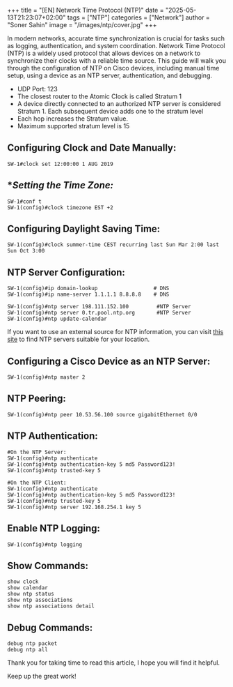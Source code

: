 +++
title = "[EN] Network Time Protocol (NTP)"
date = "2025-05-13T21:23:07+02:00"
tags = ["NTP"]
categories = ["Network"]
author = "Soner Sahin"
image = "/images/ntp/cover.jpg"
+++

In modern networks, accurate time synchronization is crucial for tasks such as logging, authentication, and system coordination. Network Time Protocol (NTP) is a widely used protocol that allows devices on a network to synchronize their clocks with a reliable time source. This guide will walk you through the configuration of NTP on Cisco devices, including manual time setup, using a device as an NTP server, authentication, and debugging.

- UDP Port: 123
- The closest router to the Atomic Clock is called Stratum 1
- A device directly connected to an authorized NTP server is considered Stratum 1. Each subsequent device adds one to the stratum level
- Each hop increases the Stratum value.
- Maximum supported stratum level is 15

## **Configuring Clock and Date Manually:**

```
SW-1#clock set 12:00:00 1 AUG 2019
```
## **Setting the Time Zone:*

```
SW-1#conf t
SW-1(config)#clock timezone EST +2
```
## **Configuring Daylight Saving Time:**

```
SW-1(config)#clock summer-time CEST recurring last Sun Mar 2:00 last Sun Oct 3:00  
```
## **NTP Server Configuration:**

```
SW-1(config)#ip domain-lookup                  # DNS
SW-1(config)#ip name-server 1.1.1.1 8.8.8.8    # DNS

SW-1(config)#ntp server 198.111.152.100         #NTP Server
SW-1(config)#ntp server 0.tr.pool.ntp.org       #NTP Server
SW-1(config)#ntp update-calendar
```

If you want to use an external source for NTP information, you can visit [this site](https://www.ntppool.org/en/) to find NTP servers suitable for your location.

## **Configuring a Cisco Device as an NTP Server:**

```
SW-1(config)#ntp master 2
```
## **NTP Peering:**

```
SW-1(config)#ntp peer 10.53.56.100 source gigabitEthernet 0/0
```
## **NTP Authentication:**

```
#On the NTP Server:
SW-1(config)#ntp authenticate
SW-1(config)#ntp authentication-key 5 md5 Password123!
SW-1(config)#ntp trusted-key 5

#On the NTP Client:
SW-1(config)#ntp authenticate
SW-1(config)#ntp authentication-key 5 md5 Password123!
SW-1(config)#ntp trusted-key 5
SW-1(config)#ntp server 192.168.254.1 key 5
```
## **Enable NTP Logging:**

```
SW-1(config)#ntp logging
```
## **Show Commands:**

```
show clock
show calendar
show ntp status
show ntp associations
show ntp associations detail 
```
## **Debug Commands:**

```
debug ntp packet
debug ntp all
```

Thank you for taking time to read this article, I hope you will find it helpful.

Keep up the great work!
